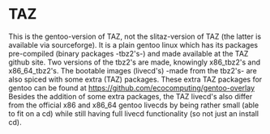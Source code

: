 # TAZ
This is the gentoo-version of TAZ, not the slitaz-version of TAZ (the latter is available via sourceforge).
It is a plain gentoo linux which has its packages pre-compiled (binary packages -tbz2's-) and made available at the TAZ github
site. Two versions of the tbz2's are made, knowingly x86_tbz2's and x86_64_tbz2's.
The bootable images (livecd's) -made from the tbz2's- are also spiced with some extra (TAZ) packages. 
These extra TAZ packages for gentoo can be found at https://github.com/ecocomputing/gentoo-overlay
Besides the addition of some extra packages, the TAZ livecd's also differ from the official x86 and x86_64 gentoo livecds by being rather small (able to fit on a cd) while still having full livecd functionality (so not just an install cd). 
